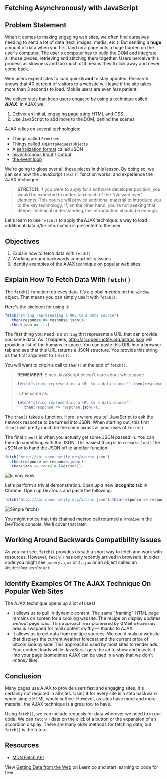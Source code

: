 Fetching Asynchronously with JavaScript
---

## Problem Statement

When it comes to making engaging web sites, we often find ourselves needing to
send a lot of data (text, images, media, etc.). But sending a **huge** amount
of data when you first land on a page puts a huge burden on the user's
computer. The user's computer has to build the DOM and integrate all those
pieces, retrieving and stitching them together. Users perceive this process as
slowness and too much of it means they'll click away and never come back.

Web users expect sites to load quickly **and** to stay updated. Research shows
that 40 percent of visitors to a website will leave if the site takes more than
3 seconds to load. Mobile users are even _less_ patient.

We deliver sites that keep users engaged by using a technique called
***AJAX***.  In AJAX we:

1. Deliver an initial, engaging page using HTML and CSS
2. Use JavaScript to add more to the DOM, behind the scenes

AJAX relies on several technologies:

* Things called `Promise`s
* Things called `XMLHttpRequestObject`s
* A [serialization format][sf] called JSON
* [asynchronous Input / Output][asyncIO]
* [the event loop][el]


We're going to gloss over all these pieces in this lesson. By doing so, we can
_see_ how the JavaScript `fetch()` function works, and experience the AJAX
technique.

> **STRETCH**: If you were to apply for a software developer position, you
> would be expected to understand each of the "glossed over" elements. This
> course will provide additional material to introduce you to the key
> technology. If, on the other hand, you're not seeking that deeper technical
> understanding, this introduction should be enough.

Let's learn to use `fetch()` to apply the AJAX technique: a way to load
additional data _after_ information is presented to the user.

## Objectives

1. Explain how to fetch data with `fetch()`
2. Working around backwards compatibility issues
3. Identify examples of the AJAX technique on popular web sites

## Explain How To Fetch Data With `fetch()`

The `fetch()` function retrieves data. It's a global _method_ on the `window`
object. That means you can simply use it with `fetch()`.

Here's the skeleton for using it:

```js
fetch("string representing a URL to a data source")
  .then(response => response.json())
  .then(json => ...)
```

The first thing you need is a `String` that represents a URL that can provide
you some data. As it happens, http://api.open-notify.org/astros.json will
provide a list of the humans in space. You can paste this URL into a browser
tab and see that this URL returns a JSON structure. You provide this string as
the first argument to `fetch()`.

You will want to _chain_ a call to `then()` at the end of `fetch()`.

> **REMEMBER**: Since JavaScript doesn't care about whitespace
> 
> ```js
> fetch("string representing a URL to a data source").then(response => response.json());
> ```
> 
> is the same as:
> 
> ```js
> fetch("string representing a URL to a data source")
>   .then(response => response.json());
> ```

The `then()` takes a function. Here is where you tell JavaScript to ask the
network response to be turned into JSON.  When starting out, this first
`then()` will pretty much be the same across all your uses of `fetch()`.

The final `then()` is when you actually get some JSON passed in. You can then
do something with the JSON. The easiest thing is to `console.log()` the JSON
_or_ to hand the JSON off to another function.

```js
fetch('http://api.open-notify.org/astros.json')
  .then(response => response.json())
  .then(json => console.log(json));
```

![kimmy wow](http://i.giphy.com/3osxYwZm9WZwnt1Zja.gif)

Let's perform a trivial demonstration. Open up a new **incognito** tab in
Chrome. Open up DevTools and paste the following:

```js
fetch('http://api.open-notify.org/astros.json').then(response => response.json()).then(json => document.write(`Holy cow! There are ${json["number"]} humans in space.`));
```

![Simple fetch()](https://curriculum-content.s3.amazonaws.com/skills-front-end-web-development/js-async-fetch-readme/simple_fetch_incog_window.png)

You might notice that this chained method call returned a `Promise` in the
DevTools console. We'll cover that later.

## Working Around Backwards Compatibility Issues

As you can see, `fetch()` provides us with a short way to fetch and work with
resources. However, `fetch()` has only recently arrived in browsers. In older
code you might see `jquery.ajax` or `$.ajax` or an object called an
`XMLHttpRequestObject`.

## Identify Examples Of The AJAX Technique On Popular Web Sites

The AJAX technique opens up a lot of uses!

* It allows us to pull in dynamic content. The same "framing" HTML page remains
  on screen for a cooking website. The recipe on display updates _without_ page
  load.  This approach was pioneered by GMail whose nav area is swapped
  for mail content swiftly &mdash; thanks to AJAX.
* It allows us to get data from multiple sources. We could make a website that
  displays the current weather forecast and the current price of bitcoin side
  by side! This approach is used by most sites to render ads. Your content loads
  while JavaScript gets the ad to show and injects it into your page (sometimes
  AJAX can be used in a way that we don't _entirely_ like).

## Conclusion

Many pages use AJAX to provide users fast and engaging sites.  It's certainly
not required in all sites. Using it for every site is a step backward when
simple HTML would suffice. However, as sites have more and more material, the
AJAX technique is a great tool to have.

Using `fetch()`, we can include requests for data wherever we need to in
our code. We can `fetch()` data on the click of a button or the expansion of an
accordion display. There are many older methods for fetching data, but
`fetch()` is the future.

## Resources

- [MDN Fetch API](https://developer.mozilla.org/en-US/docs/Web/API/Fetch_API)

<p class='util--hide'>View <a href='https://learn.co/lessons/javascript-fetch'>Getting Data from the Web</a> on Learn.co and start learning to code for free.</p>

[sf]: https://en.wikipedia.org/wiki/Serialization
[asyncIO]: https://developer.mozilla.org/en-US/docs/Web/JavaScript/EventLoop
[el]: https://developer.mozilla.org/en-US/docs/Web/JavaScript/EventLoop
